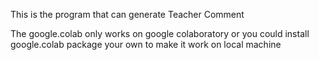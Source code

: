 This is the program that can generate Teacher Comment

The google.colab only works on google colaboratory or you could install google.colab package your own to make it work on local machine